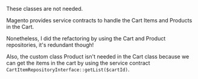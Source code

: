 These classes are not needed.

Magento provides service contracts to handle the Cart Items and Products in the Cart.

Nonetheless, I did the refactoring by using the Cart and Product repositories, it's redundant though!

Also, the custom class Product isn't needed in the Cart class because we can get the items in the 
cart by using the service contract `CartItemRepositoryInterface::getList($cartId)`. 
